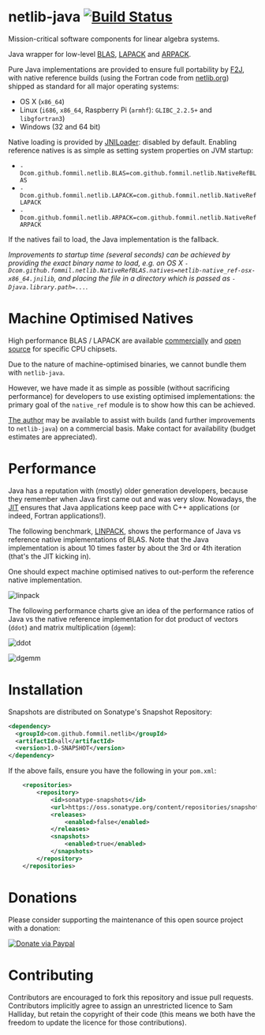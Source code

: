 netlib-java [![Build Status](https://travis-ci.org/fommil/netlib-java.png?branch=master)](https://travis-ci.org/fommil/netlib-java)
===========

Mission-critical software components for linear algebra systems.

Java wrapper for low-level [BLAS](http://en.wikipedia.org/wiki/Basic_Linear_Algebra_Subprograms),
[LAPACK](http://en.wikipedia.org/wiki/LAPACK) and [ARPACK](http://en.wikipedia.org/wiki/ARPACK).

Pure Java implementations are provided to ensure full portability by [F2J](http://icl.cs.utk.edu/f2j/),
with native reference builds (using the Fortran code from [netlib.org](http://www.netlib.org))
shipped as standard for all major operating systems:

* OS X (`x86_64`)
* Linux (`i686`, `x86_64`, Raspberry Pi (`armhf`): `GLIBC_2.2.5+` and `libgfortran3`)
* Windows (32 and 64 bit)

Native loading is provided by [JNILoader](https://github.com/fommil/jniloader): disabled by default.
Enabling reference natives is as simple as setting system properties on JVM startup:

* `-Dcom.github.fommil.netlib.BLAS=com.github.fommil.netlib.NativeRefBLAS`
* `-Dcom.github.fommil.netlib.LAPACK=com.github.fommil.netlib.NativeRefLAPACK`
* `-Dcom.github.fommil.netlib.ARPACK=com.github.fommil.netlib.NativeRefARPACK`

If the natives fail to load, the Java implementation is the fallback.

*Improvements to startup time (several seconds) can be achieved by providing the exact binary name to load,
e.g. on OS X `-Dcom.github.fommil.netlib.NativeRefBLAS.natives=netlib-native_ref-osx-x86_64.jnilib`,
and placing the file in a directory which is passed as `-Djava.library.path=...`.*


Machine Optimised Natives
=========================

High performance BLAS / LAPACK are available
[commercially](http://en.wikipedia.org/wiki/Basic_Linear_Algebra_Subprograms#Implementations)
and [open source](http://en.wikipedia.org/wiki/Automatically_Tuned_Linear_Algebra_Software) for
specific CPU chipsets.

Due to the nature of machine-optimised binaries, we cannot bundle them with `netlib-java`.

However, we have made it as simple as possible (without sacrificing performance)
for developers to use existing optimised implementations:
the primary goal of the `native_ref` module is to show how this can be achieved.

[The author](https://github.com/fommil/) may be available to assist with builds (and further
improvements to `netlib-java`) on a commercial basis. Make contact for availability (budget estimates
are appreciated).


Performance
===========

Java has a reputation with (mostly) older generation developers, because they remember
when Java first came out and was very slow.
Nowadays, the [JIT](http://en.wikipedia.org/wiki/Just-in-time_compilation)
ensures that Java applications keep pace with C++ applications (or indeed, Fortran applications!).

The following benchmark, [LINPACK](http://www.netlib.org/linpack), shows the performance of
Java vs reference native implementations of BLAS. Note that the Java implementation is about 10 times
faster by about the 3rd or 4th iteration (that's the JIT kicking in).

One should expect machine optimised natives to out-perform the reference native implementation.

![linpack](http://i39.tinypic.com/280trgl.png)

The following performance charts give an idea of the performance ratios of Java vs the native
reference implementation for dot product of vectors (`ddot`) and matrix multiplication (`dgemm`):

![ddot](http://i43.tinypic.com/dot9qs.png)

![dgemm](http://i44.tinypic.com/w0ro7t.png)



Installation
============

Snapshots are distributed on Sonatype's Snapshot Repository:

```xml
<dependency>
  <groupId>com.github.fommil.netlib</groupId>
  <artifactId>all</artifactId>
  <version>1.0-SNAPSHOT</version>
</dependency>
```

If the above fails, ensure you have the following in your `pom.xml`:

```xml
    <repositories>
        <repository>
            <id>sonatype-snapshots</id>
            <url>https://oss.sonatype.org/content/repositories/snapshots/</url>
            <releases>
                <enabled>false</enabled>
            </releases>
            <snapshots>
                <enabled>true</enabled>
            </snapshots>
        </repository>
    </repositories>
```



Donations
=========

Please consider supporting the maintenance of this open source project with a donation:

[![Donate via Paypal](https://www.paypal.com/en_US/i/btn/btn_donateCC_LG.gif)](https://www.paypal.com/cgi-bin/webscr?cmd=_donations&business=B2HW5ATB8C3QW&lc=GB&item_name=netlib&currency_code=GBP&bn=PP%2dDonationsBF%3abtn_donateCC_LG%2egif%3aNonHosted)


Contributing
============

Contributors are encouraged to fork this repository and issue pull
requests. Contributors implicitly agree to assign an unrestricted licence
to Sam Halliday, but retain the copyright of their code (this means
we both have the freedom to update the licence for those contributions).

